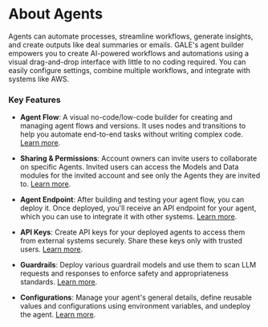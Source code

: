 # About Agents

Agents can automate processes, streamline workflows, generate insights, and create outputs like deal summaries or emails. GALE's agent builder empowers you to create AI-powered workflows and automations using a visual drag-and-drop interface with little to no coding required. You can easily configure settings, combine multiple workflows, and integrate with systems like AWS.

### Key Features

* **Agent Flow**: A visual no-code/low-code builder for creating and managing agent flows and versions. It uses nodes and transitions to help you automate end-to-end tasks without writing complex code. [Learn more](./create-a-new-agent.md).

* **Sharing & Permissions**: Account owners can invite users to collaborate on specific Agents. Invited users can access the Models and Data modules for the invited account and see only the Agents they are invited to. [Learn more](./manage-user-roles-and-permissions.md).

* **Agent Endpoint**: After building and testing your agent flow, you can deploy it. Once deployed, you'll receive an API endpoint for your agent, which you can use to integrate it with other systems. [Learn more](./deploy-an-agent.md).

* **API Keys**: Create API keys for your deployed agents to access them from external systems securely. Share these keys only with trusted users. [Learn more](./create-a-new-api-key.md).

* **Guardrails**: Deploy various guardrail models and use them to scan LLM requests and responses to enforce safety and appropriateness standards. [Learn more](./guardrails/add-a-scanner.md).

* **Configurations**: Manage your agent's general details, define reusable values and configurations using environment variables, and undeploy the agent. [Learn more](./configure-an-agent.md).
